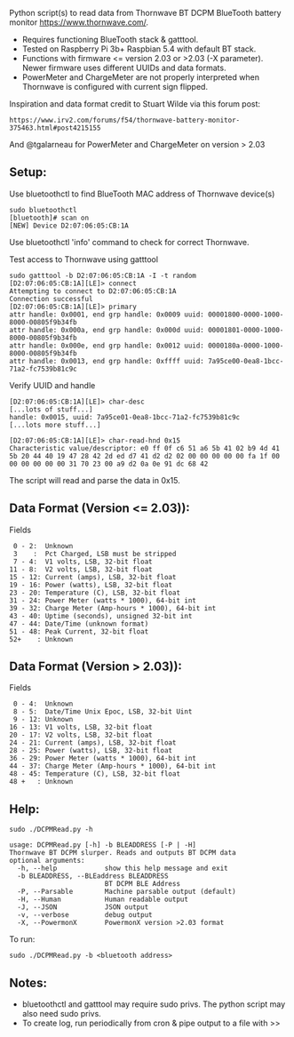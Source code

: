 Python script(s) to read data from Thornwave BT DCPM BlueTooth battery monitor <https://www.thornwave.com/>.

  * Requires functioning BlueTooth stack & gatttool.
  * Tested on Raspberry Pi 3b+ Raspbian 5.4 with default BT stack.
  * Functions with firmware <= version 2.03 or >2.03 (-X parameter). Newer firmware uses different UUIDs and data formats. 
  * PowerMeter and ChargeMeter are not properly interpreted when Thornwave is configured with current sign flipped.

Inspiration and data format credit to Stuart Wilde via this forum post:

    https://www.irv2.com/forums/f54/thornwave-battery-monitor-375463.html#post4215155

And @tgalarneau for PowerMeter and ChargeMeter on version > 2.03

## Setup:

Use bluetoothctl to find BlueTooth MAC address of Thornwave device(s)
  
    sudo bluetoothctl
    [bluetooth]# scan on
    [NEW] Device D2:07:06:05:CB:1A
    
  Use bluetoothctl 'info' command to check for correct Thornwave.

  Test access to Thornwave using gatttool 

    sudo gatttool -b D2:07:06:05:CB:1A -I -t random
    [D2:07:06:05:CB:1A][LE]> connect
    Attempting to connect to D2:07:06:05:CB:1A
    Connection successful
    [D2:07:06:05:CB:1A][LE]> primary
    attr handle: 0x0001, end grp handle: 0x0009 uuid: 00001800-0000-1000-8000-00805f9b34fb
    attr handle: 0x000a, end grp handle: 0x000d uuid: 00001801-0000-1000-8000-00805f9b34fb
    attr handle: 0x000e, end grp handle: 0x0012 uuid: 0000180a-0000-1000-8000-00805f9b34fb
    attr handle: 0x0013, end grp handle: 0xffff uuid: 7a95ce00-0ea8-1bcc-71a2-fc7539b81c9c

  Verify UUID and handle

    [D2:07:06:05:CB:1A][LE]> char-desc
    [...lots of stuff...]
    handle: 0x0015, uuid: 7a95ce01-0ea8-1bcc-71a2-fc7539b81c9c
    [...lots more stuff...]

    [D2:07:06:05:CB:1A][LE]> char-read-hnd 0x15
    Characteristic value/descriptor: e0 ff 0f c6 51 a6 5b 41 02 b9 4d 41 5b 20 44 40 19 47 28 42 2d ed d7 41 d2 d2 02 00 00 00 00 00 fa 1f 00 00 00 00 00 00 31 70 23 00 a9 d2 0a 0e 91 dc 68 42

  The script will read and parse the data in 0x15.

## Data Format (Version <= 2.03)):

  Fields
  
     0 - 2:  Unknown
     3    :  Pct Charged, LSB must be stripped
     7 - 4:  V1 volts, LSB, 32-bit float
    11 - 8:  V2 volts, LSB, 32-bit float
    15 - 12: Current (amps), LSB, 32-bit float
    19 - 16: Power (watts), LSB, 32-bit float
    23 - 20: Temperature (C), LSB, 32-bit float
    31 - 24: Power Meter (watts * 1000), 64-bit int
    39 - 32: Charge Meter (Amp-hours * 1000), 64-bit int
    43 - 40: Uptime (seconds), unsigned 32-bit int
    47 - 44: Date/Time (unknown format)
    51 - 48: Peak Current, 32-bit float
    52+    : Unknown

## Data Format (Version > 2.03)):

  Fields
  
     0 - 4:  Unknown
     8 - 5:  Date/Time Unix Epoc, LSB, 32-bit Uint 
     9 - 12: Unknown
    16 - 13: V1 volts, LSB, 32-bit float
    20 - 17: V2 volts, LSB, 32-bit float
    24 - 21: Current (amps), LSB, 32-bit float
    28 - 25: Power (watts), LSB, 32-bit float
    36 - 29: Power Meter (watts * 1000), 64-bit int
    44 - 37: Charge Meter (Amp-hours * 1000), 64-bit int
    48 - 45: Temperature (C), LSB, 32-bit float
    48 +   : Unknown

## Help:

    sudo ./DCPMRead.py -h
    
    usage: DCPMRead.py [-h] -b BLEADDRESS [-P | -H]
    Thornwave BT DCPM slurper. Reads and outputs BT DCPM data
    optional arguments:
      -h, --help            show this help message and exit
      -b BLEADDRESS, --BLEaddress BLEADDRESS
                            BT DCPM BLE Address
      -P, --Parsable        Machine parsable output (default)
      -H, --Human           Human readable output
      -J, --JSON            JSON output
      -v, --verbose         debug output
      -X, --PowermonX       PowermonX version >2.03 format

To run:

    sudo ./DCPMRead.py -b <bluetooth address>

## Notes:

  * bluetoothctl and gatttool may require sudo privs. The python script may also need sudo privs.
  * To create log, run periodically from cron & pipe output to a file with >>

